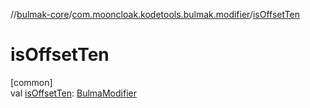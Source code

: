 //[bulmak-core](../../index.md)/[com.mooncloak.kodetools.bulmak.modifier](index.md)/[isOffsetTen](is-offset-ten.md)

# isOffsetTen

[common]\
val [isOffsetTen](is-offset-ten.md): [BulmaModifier](-bulma-modifier/index.md)
